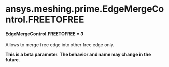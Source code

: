 <a id="ansys-meshing-prime-edgemergecontrol-freetofree"></a>

# ansys.meshing.prime.EdgeMergeControl.FREETOFREE

<a id="ansys.meshing.prime.EdgeMergeControl.FREETOFREE"></a>

#### EdgeMergeControl.FREETOFREE *= 3*

Allows to merge free edge into other free edge only.

**This is a beta parameter**. **The behavior and name may change in the future**.

<!-- !! processed by numpydoc !! -->
